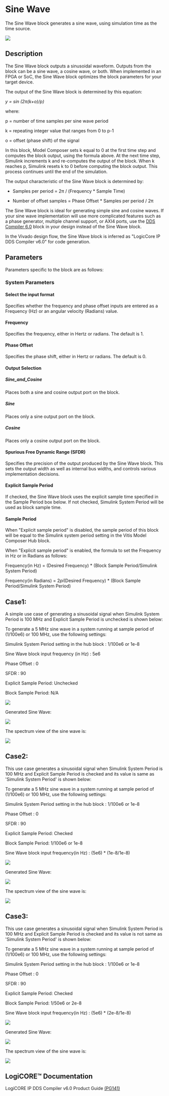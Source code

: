 # Sine Wave

The Sine Wave block generates a sine wave, using simulation time
as the time source.

![](./Images/block.png)

## Description

The Sine Wave block outputs a sinusoidal waveform. Outputs from
the block can be a sine wave, a cosine wave, or both. When implemented
in an FPGA or SoC, the Sine Wave block optimizes the block
parameters for your target device.

The output of the Sine Wave block is determined by this equation:

*y = sin (2π(k+o)/p)*

where:

p = number of time samples per sine wave period

k = repeating integer value that ranges from 0 to p-1

o = offset (phase shift) of the signal

In this block, Model Composer sets k equal to 0 at the first time step
and computes the block output, using the formula above. At the next time
step, Simulink increments k and re-computes the output of the block.
When k reaches p, Simulink resets k to 0 before computing the block
output. This process continues until the end of the simulation.

The output characteristic of the Sine Wave block is determined by:

* Samples per period = 2π / (Frequency \* Sample Time)

* Number of offset samples = Phase Offset \* Samples per period / 2π

The Sine Wave block is ideal for generating simple sine and cosine
waves. If your sine wave implementation will use more complicated
features such as a phase generator, multiple channel support, or AXI4
ports, use the [DDS Compiler 6.0](../../HDL/dds_compiler_v6_0/README.md) block in
your design instead of the Sine Wave block.

In the Vivado design flow, the Sine Wave block is inferred as "LogicCore
IP DDS Compiler v6.0" for code generation.

## Parameters

Parameters specific to the block are as follows:

### System Parameters  
#### Select the input format  
Specifies whether the frequency and phase offset inputs are entered as a
Frequency (Hz) or an angular velocity (Radians) value.

#### Frequency  
Specifies the frequency, either in Hertz or radians. The default is 1.

#### Phase Offset  
Specifies the phase shift, either in Hertz or radians. The default is 0.

#### Output Selection  
##### Sine_and_Cosine  
Places both a sine and cosine output port on the block.

##### Sine  
Places only a sine output port on the block.

##### Cosine  
Places only a cosine output port on the block.

#### Spurious Free Dynamic Range (SFDR)  
Specifies the precision of the output produced by the Sine Wave block.
This sets the output width as well as internal bus widths, and controls
various implementation decisions.

#### Explicit Sample Period  
If checked, the Sine Wave block uses the explicit sample time specified
in the Sample Period box below. If not checked, Simulink System 
Period will be used as block sample time.

#### Sample Period  

When "Explicit sample period" is disabled, the sample period of this block will be equal to the Simulink system period setting in the Vitis Model Composer Hub block.

When "Explicit sample period" is enabled, the formula to set the Frequency in Hz or in Radians as follows:

Frequency(in Hz) = (Desired Frequency) * (Block Sample Period/Simulink System Period)

Frequency(in Radians) = 2*pi*(Desired Frequency) * (Block Sample Period/Simulink System Period)

## Case1:

A simple use case of generating a sinusoidal signal when Simulink System Period 
is 100 MHz and Explicit Sample Period is unchecked is shown below:


To generate a 5 MHz sine wave in a system running
at sample period of (1/100e6) or 100 MHz, use the following settings:

Simulink System Period setting in the hub block : 1/100e6 or 1e-8

Sine Wave block input frequency (in Hz) : 5e6

Phase Offset : 0

SFDR : 90

Explicit Sample Period: Unchecked

Block Sample Period: N/A

![](./Images/case2_settings.png)


Generated Sine Wave:


![](./Images/Case1_Sine.png)


The spectrum view of the sine wave is:


![](./Images/case1_spectrum.png)


## Case2:

This use case generates a sinusoidal signal when Simulink System Period 
is 100 MHz and Explicit Sample Period is checked and its value is same as 'Simulink System Period' is shown below:


To generate a 5 MHz sine wave in a system running
at sample period of (1/100e6) or 100 MHz, use the following settings:

Simulink System Period setting in the hub block : 1/100e6 or 1e-8

Phase Offset : 0

SFDR : 90

Explicit Sample Period: Checked

Block Sample Period: 1/100e6 or 1e-8

Sine Wave block input frequency(in Hz) : (5e6) * (1e-8/1e-8)

![](./Images/case2_settings.png)


Generated Sine Wave:

![](./Images/Case2_Sine.png)


The spectrum view of the sine wave is:


![](./Images/case2_spectrum.png)


## Case3:

This use case generates a sinusoidal signal when Simulink System Period 
is 100 MHz and Explicit Sample Period is checked and its value is not same as 'Simulink System Period' is shown below:


To generate a 5 MHz sine wave in a system running
at sample period of (1/100e6) or 100 MHz, use the following settings:

Simulink System Period setting in the hub block : 1/100e6 or 1e-8

Phase Offset : 0

SFDR : 90

Explicit Sample Period: Checked

Block Sample Period: 1/50e6 or 2e-8

Sine Wave block input frequency(in Hz) : (5e6) * (2e-8/1e-8)

![](./Images/case3_settings.png)


Generated Sine Wave:

![](./Images/Case3_Sine.png)


The spectrum view of the sine wave is:


![](./Images/case3_spectrum.png)



## LogiCORE™ Documentation

LogiCORE IP DDS Compiler v6.0 Product
Guide [(PG141)](https://docs.xilinx.com/access/sources/ud/document?isLatest=true&url=pg141-dds-compiler&ft:locale=en-US)
